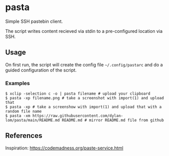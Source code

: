 pasta
=====

Simple SSH pastebin client.

The script writes content recieved via stdin to a pre-configured location via
SSH.

## Usage

On first run, the script will create the config file `~/.config/pastarc` and
do a guided configuration of the script.

### Examples

```console
$ xclip -selection c -o | pasta filename # upload your clipboard
$ pasta -xp filename.png # take a screenshot with import(1) and upload that
$ pasta -xp # take a screenshow with import(1) and upload that with a random file name
$ pasta -xm https://raw.githubusercontent.com/dylan-lom/pasta/main/README.md README.md # mirror README.md file from github
```


## References

Inspiration: https://codemadness.org/paste-service.html

